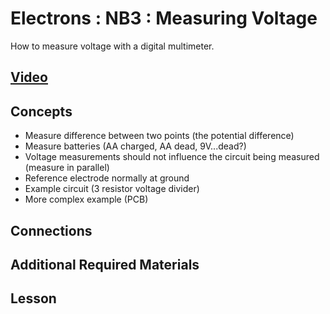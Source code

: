 # Electrons : NB3 : Measuring Voltage
How to measure voltage with a digital multimeter.

## [Video](https://vimeo.com/1027762531)

## Concepts
- Measure difference between two points (the potential difference)
- Measure batteries (AA charged, AA dead, 9V...dead?)
- Voltage measurements should not influence the circuit being measured (measure in parallel)
- Reference electrode normally at ground
- Example circuit (3 resistor voltage divider)
- More complex example (PCB)

## Connections

## Additional Required Materials

## Lesson
